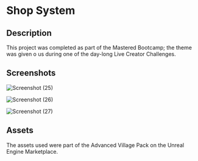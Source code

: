 # Shop System


## Description
This project was completed as part of the Mastered Bootcamp; the theme was given o us during one of the day-long Live Creator Challenges.


## Screenshots
![Screenshot (25)](https://user-images.githubusercontent.com/60484019/224393853-9ddb24f4-315c-40b2-85f6-347e0e6ad7c4.png)

![Screenshot (26)](https://user-images.githubusercontent.com/60484019/224393857-7df453df-2e03-46dc-8c9c-f67470c0024c.png)

![Screenshot (27)](https://user-images.githubusercontent.com/60484019/224393860-2476b5fd-547f-43f2-b033-25bc297b64c9.png)


## Assets
The assets used were part of the Advanced Village Pack on the Unreal Engine Marketplace.
